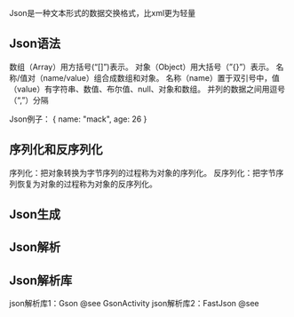 Json是一种文本形式的数据交换格式，比xml更为轻量

<h2>Json语法</h2>
数组（Array）用方括号(“[]”)表示。
对象（Object）用大括号（”{}”）表示。
名称/值对（name/value）组合成数组和对象。
名称（name）置于双引号中，值（value）有字符串、数值、布尔值、null、对象和数组。
并列的数据之间用逗号（“,”）分隔

Json例子：
{
  name: "mack",
  age: 26
}

<h2>序列化和反序列化</h2>
序列化：把对象转换为字节序列的过程称为对象的序列化。
反序列化：把字节序列恢复为对象的过程称为对象的反序列化。

<h2>Json生成</h2>

<h2>Json解析</h2>

<h2>Json解析库</h2>
json解析库1：Gson
@see GsonActivity
json解析库2：FastJson
@see
